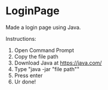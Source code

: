 # LoginPage
Made a login page using Java. 

Instructions:
1. Open Command Prompt
2. Copy the file path
3. Download Java at https://java.com/
4. Type "java -jar "file path""
5. Press enter
6. Ur done!
